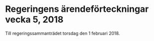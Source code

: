 # Regeringens ärendeförteckningar vecka 5, 2018

Till regeringssammanträdet torsdag den 1 februari 2018\.

